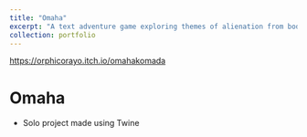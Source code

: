 ```yaml
---
title: "Omaha"
excerpt: "A text adventure game exploring themes of alienation from body and race, as well as enlightenment"
collection: portfolio
---
```

https://orphicorayo.itch.io/omahakomada

Omaha
======
* Solo project made using Twine
